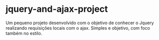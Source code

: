 # jquery-and-ajax-project
Um pequeno projeto desenvolvido com o objetivo de conhecer o Jquery realizando requisições locais com o ajax. Simples e objetivo, com foco também no estilo.
